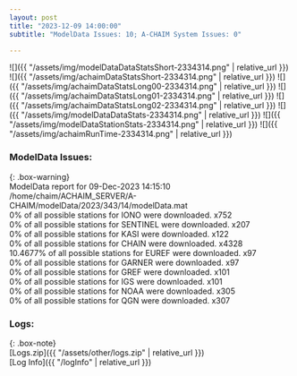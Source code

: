```yaml
---
layout: post
title: "2023-12-09 14:00:00"
subtitle: "ModelData Issues: 10; A-CHAIM System Issues: 0"

---
```


![]({{ "/assets/img/modelDataDataStatsShort-2334314.png" | relative_url }})
![]({{ "/assets/img/achaimDataStatsShort-2334314.png" | relative_url }})
![]({{ "/assets/img/achaimDataStatsLong00-2334314.png" | relative_url }})
![]({{ "/assets/img/achaimDataStatsLong01-2334314.png" | relative_url }})
![]({{ "/assets/img/achaimDataStatsLong02-2334314.png" | relative_url }})
![]({{ "/assets/img/modelDataDataStats-2334314.png" | relative_url }})
![]({{ "/assets/img/modelDataStationStats-2334314.png" | relative_url }})
![]({{ "/assets/img/achaimRunTime-2334314.png" | relative_url }})


### ModelData Issues:  
  
{: .box-warning}  
 ModelData report for 09-Dec-2023 14:15:10   
 /home/chaim/ACHAIM_SERVER/A-CHAIM/modelData/2023/343/14/modelData.mat   
 0% of all possible stations for IONO were downloaded. x752   
 0% of all possible stations for SENTINEL were downloaded. x207   
 0% of all possible stations for KASI were downloaded. x122   
 0% of all possible stations for CHAIN were downloaded. x4328   
 10.4677% of all possible stations for EUREF were downloaded. x97   
 0% of all possible stations for GARNER were downloaded. x97   
 0% of all possible stations for GREF were downloaded. x101   
 0% of all possible stations for IGS were downloaded. x101   
 0% of all possible stations for NOAA were downloaded. x305   
 0% of all possible stations for QGN were downloaded. x307   
  


### Logs:  
  
{: .box-note}  
[Logs.zip]({{ "/assets/other/logs.zip" | relative_url }})  
[Log Info]({{ "/logInfo" | relative_url }})  
